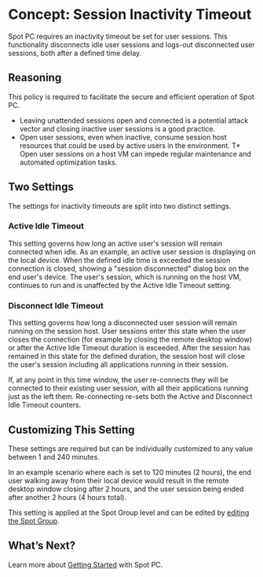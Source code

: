 <meta name=“robots” content=“noindex”>

# Concept: Session Inactivity Timeout
Spot PC requires an inactivity timeout be set for user sessions. This functionality disconnects idle user sessions and logs-out disconnected user sessions, both after a defined time delay.

## Reasoning
This policy is required to facilitate the secure and efficient operation of Spot PC.

* Leaving unattended sessions open and connected is a potential attack vector and closing inactive user sessions is a good practice.
* Open user sessions, even when inactive, consume session host resources that could be used by active users in the environment.
T* Open user sessions on a host VM can impede regular maintenance and automated optimization tasks.

## Two Settings
The settings for inactivity timeouts are split into two distinct settings.

### Active Idle Timeout
This setting governs how long an active user's session will remain connected when idle. As an example, an active user session is displaying on the local device. When the defined idle time is exceeded the session connection is closed, showing a "session disconnected" dialog box on the end user's device. The user's session, which is running on the host VM, continues to run and is unaffected by the Active Idle Timeout setting.

### Disconnect Idle Timeout
This setting governs how long a disconnected user session will remain running on the session host. User sessions enter this state when the user closes the connection (for example by closing the remote desktop window) or after the Active Idle Timeout duration is exceeded. After the session has remained in this state for the defined duration, the session host will close the user's session including all applications running in their session.

If, at any point in this time window, the user re-connects they will be connected to their existing user session, with all their applications running just as the left them. Re-connecting re-sets both the Active and Disconnect Idle Timeout counters.

## Customizing This Setting
These settings are required but can be individually customized to any value between 1 and 240 minutes.

In an example scenario where each is set to 120 minutes (2 hours), the end user walking away from their local device would result in the remote desktop window closing after 2 hours, and the user session being ended after another 2 hours (4 hours total).

This setting is applied at the Spot Group level and can be edited by [editing the Spot Group](spot-pc/tutorials/edit-spot-group).

## What’s Next?

Learn more about [Getting Started](spot-pc/getting-started/) with Spot PC.
